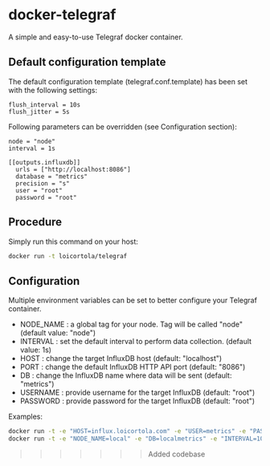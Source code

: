 # docker-telegraf
A simple and easy-to-use Telegraf docker container.

## Default configuration template
The default configuration template (telegraf.conf.template) has been set with the following settings:  
```
flush_interval = 10s  
flush_jitter = 5s  
```
Following parameters can be overridden (see Configuration section):  
```
node = "node"  
interval = 1s  

[[outputs.influxdb]]  
  urls = ["http://localhost:8086"]  
  database = "metrics"
  precision = "s"  
  user = "root"  
  password = "root"
```


## Procedure
Simply run this command on your host:

```sh
docker run -t loicortola/telegraf
```

## Configuration
Multiple environment variables can be set to better configure your Telegraf container.  
 * NODE_NAME : a global tag for your node. Tag will be called "node" (default value: "node")
 * INTERVAL : set the default interval to perform data collection. (default value: 1s)
 * HOST : change the target InfluxDB host (default: "localhost")
 * PORT : change the default InfluxDB HTTP API port (default: "8086")
 * DB : change the InfluxDB name where data will be sent (default: "metrics")
 * USERNAME : provide username for the target InfluxDB (default: "root")
 * PASSWORD : provide password for the target InfluxDB (default: "root")
 
Examples:  
```sh
docker run -t -e "HOST=influx.loicortola.com" -e "USER=metrics" -e "PASSWORD=1234password" loicortola/telegraf  
docker run -t -e "NODE_NAME=local" -e "DB=localmetrics" -e "INTERVAL=10s" -e "PORT=8111" loicortola/telegraf
```
>>>>>>> Added codebase
